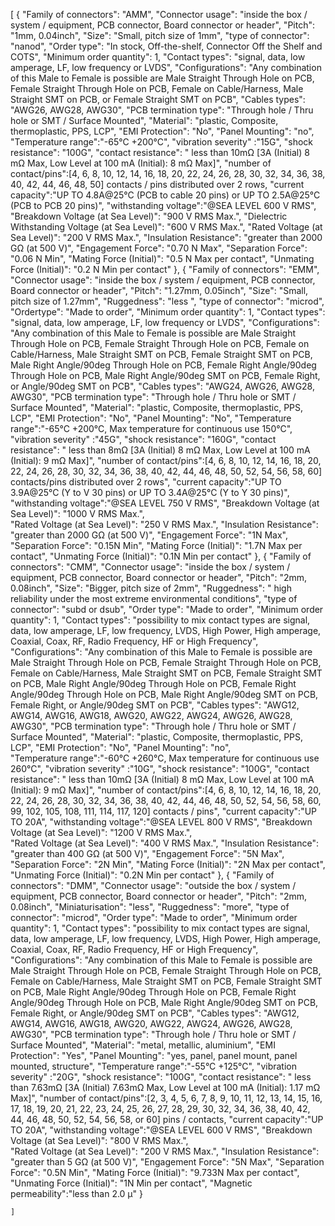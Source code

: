 [
    {
        "Family of connectors": "AMM",
        "Connector usage": "inside the box / system / equipment, PCB connector, Board connector or header",
        "Pitch": "1mm, 0.04inch",
        "Size": "Small, pitch size of 1mm",
        "type of connector": "nanod",
        "Order type": "In stock, Off-the-shelf, Connector Off the Shelf and COTS",
        "Minimum order quantity": 1,
        "Contact types": "signal, data, low amperage, LF, low frequency or LVDS",
        "Configurations": "Any combination of this Male to Female is possible are Male Straight Through Hole on PCB, Female Straight Through Hole on PCB, Female on Cable/Harness, Male Straight SMT on PCB, or Female Straight SMT on PCB",
        "Cables types": "AWG26, AWG28, AWG30",
        "PCB termination type": "Through hole / Thru hole or SMT / Surface Mounted",
        "Material": "plastic, Composite, thermoplastic, PPS, LCP",
        "EMI Protection": "No",
        "Panel Mounting": "no",
        "Temperature range":"-65°C +200°C",
        "vibration severity" :"15G",
        "shock resistance": "100G",
        "contact resistance": " less than 10mΩ [3A (Initial) 8 mΩ Max, Low Level at 100 mA (Initial): 8 mΩ Max]",
        "number of contact/pins":[4, 6, 8, 10, 12, 14, 16, 18, 20, 22, 24, 26, 28, 30, 32, 34, 36, 38, 40, 42, 44, 46, 48, 50] contacts / pins distributed over 2 rows,
        "current capacity":"UP TO 4.8A@25°C (PCB to cable 20 pins) or UP TO 2.5A@25°C (PCB to PCB 20 pins)",
        "withstanding voltage":"@SEA LEVEL 600 V RMS",
        "Breakdown Voltage (at Sea Level)": "900 V RMS Max.", 
        "Dielectric Withstanding Voltage (at Sea Level)": "600 V RMS Max.", 
        "Rated Voltage (at Sea Level)": "200 V RMS Max.",
        "Insulation Resistance": "greater than 2000 GΩ (at 500 V)",
        "Engagement Force": "0.70 N Max", 
        "Separation Force": "0.06 N Min",
        "Mating Force (Initial)": "0.5 N Max per contact", 
        "Unmating Force (Initial)": "0.2 N Min per contact" 
    },
    {
        "Family of connectors": "EMM",
        "Connector usage": "inside the box / system / equipment, PCB connector, Board connector or header",
        "Pitch": "1.27mm, 0.05inch",
        "Size": "Small, pitch size of 1.27mm",
        "Ruggedness": "less ",
        "type of connector": "microd",
        "Ordertype": "Made to order",
        "Minimum order quantity": 1,
        "Contact types": "signal, data, low amperage, LF, low frequency or LVDS",
        "Configurations": "Any combination of this Male to Female is possible are Male Straight Through Hole on PCB, Female Straight Through Hole on PCB, Female on Cable/Harness, Male Straight SMT on PCB, Female Straight SMT on PCB, Male Right Angle/90deg Through Hole on PCB, Female Right Angle/90deg Through Hole on PCB, Male Right Angle/90deg SMT on PCB, Female Right, or Angle/90deg SMT on PCB",
        "Cables types": "AWG24, AWG26, AWG28, AWG30",
        "PCB termination type": "Through hole / Thru hole or SMT / Surface Mounted",
        "Material": "plastic, Composite, thermoplastic, PPS, LCP",
        "EMI Protection": "No",
        "Panel Mounting": "No",
        "Temperature range":"-65°C +200°C, Max temperature for continuous use 150°C",
        "vibration severity" :"45G",
        "shock resistance": "160G",
        "contact resistance": " less than 8mΩ [3A (Initial) 8 mΩ Max, Low Level at 100 mA (Initial): 9 mΩ Max]",
        "number of contact/pins":[4, 6, 8, 10, 12, 14, 16, 18, 20, 22, 24, 26, 28, 30, 32, 34, 36, 38, 40, 42, 44, 46, 48, 50, 52, 54, 56, 58, 60] contacts/pins distributed over 2 rows",
        "current capacity":"UP TO 3.9A@25°C (Y to V 30 pins) or UP TO 3.4A@25°C (Y to Y 30 pins)",
        "withstanding voltage":"@SEA LEVEL 750 V RMS",
        "Breakdown Voltage (at Sea Level)": "1000 V RMS Max.",  
        "Rated Voltage (at Sea Level)": "250 V RMS Max.",
        "Insulation Resistance": "greater than 2000 GΩ (at 500 V)",
        "Engagement Force": "1N Max", 
        "Separation Force": "0.15N Min",
        "Mating Force (Initial)": "1.7N Max per contact", 
        "Unmating Force (Initial)": "0.1N Min per contact"
    },
    {
        "Family of connectors": "CMM",
        "Connector usage": "inside the box / system / equipment, PCB connector, Board connector or header",
        "Pitch": "2mm,  0.08inch",
        "Size": "Bigger, pitch size of 2mm",
        "Ruggedness": " high reliability under the most extreme environmental conditions",
        "type of connector": "subd or dsub",
        "Order type": "Made to order",
        "Minimum order quantity": 1,
        "Contact types": "possibility to mix contact types are signal, data, low amperage, LF, low frequency, LVDS, High Power, High amperage, Coaxial, Coax, RF, Radio Frequency, HF or High Frequency",
        "Configurations": "Any combination of this Male to Female is possible are Male Straight Through Hole on PCB, Female Straight Through Hole on PCB, Female on Cable/Harness, Male Straight SMT on PCB, Female Straight SMT on PCB, Male Right Angle/90deg Through Hole on PCB, Female Right Angle/90deg Through Hole on PCB, Male Right Angle/90deg SMT on PCB, Female Right,  or Angle/90deg SMT on PCB",
        "Cables types": "AWG12, AWG14, AWG16, AWG18, AWG20, AWG22, AWG24, AWG26, AWG28, AWG30",
        "PCB termination type": "Through hole / Thru hole or SMT / Surface Mounted",
        "Material": "plastic, Composite, thermoplastic, PPS, LCP",
        "EMI Protection": "No",
        "Panel Mounting": "no",        
        "Temperature range":"-60°C +260°C, Max temperature for continuous use 260°C",
        "vibration severity" :"10G",
        "shock resistance": "100G",
        "contact resistance": " less than 10mΩ [3A (Initial) 8 mΩ Max, Low Level at 100 mA (Initial): 9 mΩ Max]",
        "number of contact/pins":[4, 6, 8, 10, 12, 14, 16, 18, 20, 22, 24, 26, 28, 30, 32, 34, 36, 38, 40, 42, 44, 46, 48, 50, 52, 54, 56, 58, 60, 99, 102, 105, 108, 111, 114, 117, 120] contacts / pins",
        "current capacity":"UP TO 20A",
        "withstanding voltage":"@SEA LEVEL 800 V RMS",
        "Breakdown Voltage (at Sea Level)": "1200 V RMS Max.",  
        "Rated Voltage (at Sea Level)": "400 V RMS Max.",
        "Insulation Resistance": "greater than 400 GΩ (at 500 V)",
        "Engagement Force": "5N Max", 
        "Separation Force": "2N Min",
        "Mating Force (Initial)": "2N Max per contact", 
        "Unmating Force (Initial)": "0.2N Min per contact"
    },
    {
        "Family of connectors": "DMM",
        "Connector usage": "outside the box / system / equipment, PCB connector, Board connector or header",
        "Pitch": "2mm, 0.08inch",
        "Miniaturisation": "less",
        "Ruggedness": "more",
        "type of connector": "microd",
        "Order type": "Made to order",
        "Minimum order quantity": 1,
        "Contact types": "possibility to mix contact types are signal, data, low amperage, LF, low frequency, LVDS, High Power, High amperage, Coaxial, Coax, RF, Radio Frequency, HF or High Frequency",
        "Configurations": "Any combination of this Male to Female is possible are Male Straight Through Hole on PCB, Female Straight Through Hole on PCB, Female on Cable/Harness, Male Straight SMT on PCB, Female Straight SMT on PCB, Male Right Angle/90deg Through Hole on PCB, Female Right Angle/90deg Through Hole on PCB, Male Right Angle/90deg SMT on PCB, Female Right, or Angle/90deg SMT on PCB",
        "Cables types": "AWG12, AWG14, AWG16, AWG18, AWG20, AWG22, AWG24, AWG26, AWG28, AWG30",
        "PCB termination type": "Through hole / Thru hole or SMT / Surface Mounted",
        "Material": "metal, metallic, aluminium",
        "EMI Protection": "Yes",
        "Panel Mounting": "yes, panel, panel mount, panel mounted, structure",
        "Temperature range":"-55°C +125°C",
        "vibration severity" :"20G",
        "shock resistance": "100G",
        "contact resistance": " less than 7.63mΩ [3A (Initial) 7.63mΩ Max, Low Level at 100 mA (Initial): 1.17 mΩ Max]",
        "number of contact/pins":[2, 3, 4, 5, 6, 7, 8, 9, 10, 11, 12, 13, 14, 15, 16, 17, 18, 19, 20, 21, 22, 23, 24, 25, 26, 27, 28, 29, 30, 32, 34, 36, 38, 40, 42, 44, 46, 48, 50, 52, 54, 56, 58, or 60] pins / contacts,
        "current capacity":"UP TO 20A",
        "withstanding voltage":"@SEA LEVEL 600 V RMS",
        "Breakdown Voltage (at Sea Level)": "800 V RMS Max.",  
        "Rated Voltage (at Sea Level)": "200 V RMS Max.",
        "Insulation Resistance": "greater than 5 GΩ (at 500 V)",
        "Engagement Force": "5N Max", 
        "Separation Force": "0.5N Min",
        "Mating Force (Initial)": "9.733N Max per contact", 
        "Unmating Force (Initial)": "1N Min per contact",
        "Magnetic permeability":"less than 2.0 µ"
    }

    ]